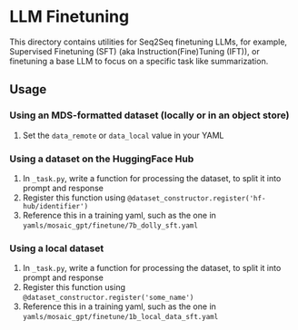 # LLM Finetuning

This directory contains utilities for Seq2Seq finetuning LLMs, for example, Supervised Finetuning (SFT) (aka Instruction(Fine)Tuning (IFT)), or finetuning a base LLM to focus on a specific task like summarization.

## Usage

### Using an MDS-formatted dataset (locally or in an object store)

1. Set the `data_remote` or `data_local` value in your YAML

### Using a dataset on the HuggingFace Hub

1. In `_task.py`, write a function for processing the dataset, to split it into prompt and response
1. Register this function using `@dataset_constructor.register('hf-hub/identifier')`
1. Reference this in a training yaml, such as the one in `yamls/mosaic_gpt/finetune/7b_dolly_sft.yaml`

### Using a local dataset

1. In `_task.py`, write a function for processing the dataset, to split it into prompt and response
1. Register this function using `@dataset_constructor.register('some_name')`
1. Reference this in a training yaml, such as the one in `yamls/mosaic_gpt/finetune/1b_local_data_sft.yaml`
